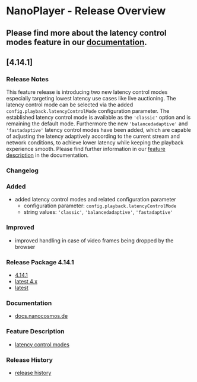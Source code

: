 # **NanoPlayer - Release Overview**

## Please find more about the **latency control modes** feature in our [documentation](https://docs.nanocosmos.de/docs/nanoplayer/nanoplayer_feature_latency_control_modes/).

## **[4.14.1]**

### **Release Notes**

This feature release is introducing two new latency control modes especially targeting lowest latency use cases like live auctioning.
The latency control mode can be selected via the added `config.playback.latencyControlMode` configuration parameter.
The established latency control mode is available as the `'classic'` option and is remaining the default mode.
Furthermore the new `'balancedadaptive'` and `'fastadaptive'` latency control modes have been added,
which are capable of adjusting the latency adaptively according to the current stream and network conditions,
to achieve lower latency while keeping the playback experience smooth.
Please find further information in our [feature description](https://docs.nanocosmos.de/docs/nanoplayer/nanoplayer_feature_latency_control_modes/) in the documentation.

### **Changelog**

### Added

- added latency control modes and related configuration parameter
  - configuration parameter: `config.playback.latencyControlMode`
  - string values: `'classic'`, `'balancedadaptive'`, `'fastadaptive'`

### Improved

- improved handling in case of video frames being dropped by the browser

### **Release Package 4.14.1**

- [4.14.1](https://files.nanocosmos.de/index.php/s/3cKSNC9XnWpLfgJ)
- [latest 4.x](https://files.nanocosmos.de/index.php/s/4nndC45mcB6oSa6)
- [latest](https://files.nanocosmos.de/index.php/s/2tpCzgRjNEZDzeP)

### **Documentation**

- [docs.nanocosmos.de](https://docs.nanocosmos.de/docs/nanoplayer/nanoplayer_api/)

### **Feature Description**

- [latency control modes](https://docs.nanocosmos.de/docs/nanoplayer/nanoplayer_feature_latency_control_modes/)

### **Release History**

- [release history](https://demo.nanocosmos.de/nanoplayer/docs/nanoplayer/release-history.html)
